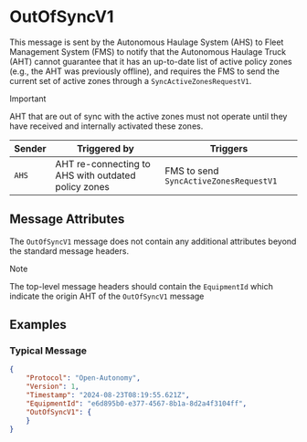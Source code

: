 # OutOfSyncV1

This message is sent by the Autonomous Haulage System (AHS) to Fleet Management System (FMS) to notify that the Autonomous Haulage Truck (AHT) cannot guarantee that it has an up-to-date list of active policy zones (e.g., the AHT was previously offline), and requires the FMS to send the current set of active zones through a `SyncActiveZonesRequestV1`. 

> [!IMPORTANT]
> AHT that are out of sync with the active zones must not operate until they have received and internally activated these zones.

| Sender | Triggered by | Triggers |
| --- | --- | --- |
| `AHS`  | AHT re-connecting to AHS with outdated policy zones | FMS to send `SyncActiveZonesRequestV1` |

## Message Attributes

The `OutOfSyncV1` message does not contain any additional attributes beyond the standard message headers.

>[!NOTE]
> The top-level message headers should contain the `EquipmentId` which indicate the origin AHT of the `OutOfSyncV1` message 

## Examples
### Typical Message
```JSON
{
    "Protocol": "Open-Autonomy",
    "Version": 1,
    "Timestamp": "2024-08-23T08:19:55.621Z",
    "EquipmentId": "e6d895b0-e377-4567-8b1a-8d2a4f3104ff",
    "OutOfSyncV1": {
    }
}
```